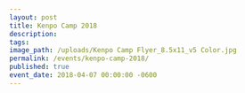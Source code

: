 ```yaml
---
layout: post
title: Kenpo Camp 2018
description:
tags:
image_path: /uploads/Kenpo Camp Flyer_8.5x11_v5 Color.jpg
permalink: /events/kenpo-camp-2018/
published: true
event_date: 2018-04-07 00:00:00 -0600
---
```


